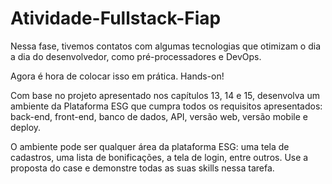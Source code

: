 # Atividade-Fullstack-Fiap

Nessa fase, tivemos contatos com algumas tecnologias que otimizam o dia a dia do desenvolvedor, como pré-processadores e DevOps.

Agora é hora de colocar isso em prática. Hands-on!

Com base no projeto apresentado nos capítulos 13, 14 e 15, desenvolva um ambiente da Plataforma ESG que cumpra todos os requisitos apresentados: back-end, front-end, banco de dados, API, versão web, versão mobile e deploy.

O ambiente pode ser qualquer área da plataforma ESG: uma tela de cadastros, uma lista de bonificações, a tela de login, entre outros. Use a proposta do case e demonstre todas as suas skills nessa tarefa.
